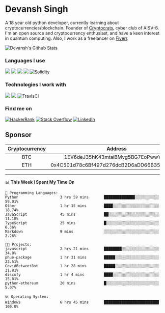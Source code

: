 # Devansh Singh

A 18 year old python developer, currently learning about cryptocurrencies/blockchain. Founder of [Cryptocrats](https://github.com/crypto-crats), cyber club of AISV-6. I'm an open source and cryptocurrency enthusiast, and have a keen interest in quantum computing. Also, I work as a freelancer on [Fiverr](https://www.fiverr.com/devansh3712).


![Devansh's Github Stats](https://github-readme-stats.vercel.app/api?username=Devansh3712&show_icons=true&theme=dracula)


### Languages I use

<img src="https://img.shields.io/badge/python%20-%2314354C.svg?&style=for-the-badge&logo=python&logoColor=white"/> <img src="https://img.shields.io/badge/c++%20-%2300599C.svg?&style=for-the-badge&logo=c%2B%2B&ogoColor=white"/> <img src="https://img.shields.io/badge/markdown-%23000000.svg?&style=for-the-badge&logo=markdown&logoColor=white"/> <img src="https://camo.githubusercontent.com/4524c09f8c821218b3c602e3e5a222ce00c290c2f87e264b40f398a6b486bd91/68747470733a2f2f696d672e736869656c64732e696f2f62616467652f6d7973716c2d2532333030303030662e7376673f267374796c653d666f722d7468652d6261646765266c6f676f3d6d7973716c266c6f676f436f6c6f723d7768697465"/> <img alt="Solidity" src="https://img.shields.io/badge/-solidity-363636?logo=solidity&logoColor=white&style=for-the-badge"/>


### Technologies I work with

<img src="https://img.shields.io/badge/git%20-%23F05033.svg?&style=for-the-badge&logo=git&logoColor=white"/> <img src="https://img.shields.io/badge/github%20-%23121011.svg?&style=for-the-badge&logo=github&logoColor=white"/> <img alt="TravisCI" src="https://img.shields.io/badge/travisci%20-%232B2F33.svg?&style=for-the-badge&logo=travis&logoColor=white"/>


### Find me on

<a href="https://www.hackerrank.com/devanshamity"><img alt="HackerRank" src="https://img.shields.io/badge/-Hackerrank-2EC866?style=for-the-badge&logo=HackerRank&logoColor=white"/></a> <a href="https://stackoverflow.com/users/13722027/devansh-singh"><img alt="Stack Overflow" src="https://img.shields.io/badge/-Stack%20overflow-FE7A16?style=for-the-badge&logo=stack-overflow&logoColor=white"/></a> 	<a href = "https://www.linkedin.com/in/devanshsingh3/"><img alt="LinkedIn" src="https://img.shields.io/badge/linkedin%20-%230077B5.svg?&style=for-the-badge&logo=linkedin&logoColor=white"/></a>


## Sponsor

|Cryptocurrency|Address|
|:------------:|:-----:|
|BTC|1EV6deJ35hK43mtaiBMvg5BG7EoPwwYtZq|
|ETH|0x4C501d78c6Bf497d276dcB2D6aDD66B351CcDb85|

---

<!--START_SECTION:waka-->
📊 **This Week I Spent My Time On** 

```text
💬 Programming Languages: 
Python                   3 hrs 59 mins       ██████████████░░░░░░░░░░░   59.01% 
Other                    1 hr 15 mins        ████░░░░░░░░░░░░░░░░░░░░░   18.74% 
JavaScript               45 mins             ██░░░░░░░░░░░░░░░░░░░░░░░   11.18% 
TypeScript               25 mins             █░░░░░░░░░░░░░░░░░░░░░░░░   6.36% 
Markdown                 9 mins              ░░░░░░░░░░░░░░░░░░░░░░░░░   2.26%

🐱‍💻 Projects: 
javascript               2 hrs 21 mins       ████████░░░░░░░░░░░░░░░░░   34.8% 
phue-package             1 hr 31 mins        █████░░░░░░░░░░░░░░░░░░░░   22.51% 
CovidRetweetBot          1 hr 28 mins        █████░░░░░░░░░░░░░░░░░░░░   21.81% 
discofy                  1 hr 4 mins         ████░░░░░░░░░░░░░░░░░░░░░   15.81% 
python-ethereum          20 mins             █░░░░░░░░░░░░░░░░░░░░░░░░   5.07%

💻 Operating System: 
Windows                  6 hrs 45 mins       █████████████████████████   100.0%

```


<!--END_SECTION:waka-->

